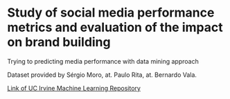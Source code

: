 # Study of social media performance metrics and evaluation of the impact on brand building

Trying to predicting media performance with data mining approach

Dataset provided by Sérgio Moro, at. Paulo Rita, at. Bernardo Vala.

[Link of UC Irvine Machine Learning Repository](https://archive-beta.ics.uci.edu/ml/datasets/Facebook%20metrics)
